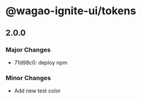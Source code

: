 # @wagao-ignite-ui/tokens

## 2.0.0

### Major Changes

- 71d98c0: deploy npm

### Minor Changes

- Add new test color
